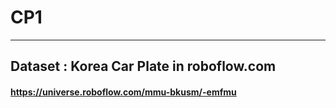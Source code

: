 # CP1

---------------------------------------------------------------
## Dataset : Korea Car Plate in roboflow.com
#### https://universe.roboflow.com/mmu-bkusm/-emfmu
